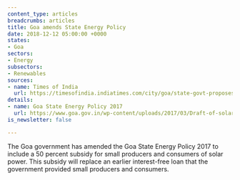 ```yaml
---
content_type: articles
breadcrumbs: articles
title: Goa amends State Energy Policy
date: 2018-12-12 05:00:00 +0000
states:
- Goa
sectors:
- Energy
subsectors:
- Renewables
sources:
- name: Times of India
  url: https://timesofindia.indiatimes.com/city/goa/state-govt-proposes-to-tweak-solar-policy/articleshow/67006934.cms
details:
- name: Goa State Energy Policy 2017
  url: https://www.goa.gov.in/wp-content/uploads/2017/03/Draft-of-solar-policy-for-Goa-2017.pdf
is_newsletter: false

---
```

The Goa government has amended the Goa State Energy Policy 2017 to include a 50 percent subsidy for small producers and consumers of solar power. This subsidy will replace an earlier interest-free loan that the government provided small producers and consumers. 
